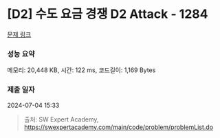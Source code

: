 # [D2] 수도 요금 경쟁 D2 Attack - 1284 

[문제 링크](https://swexpertacademy.com/main/code/problem/problemDetail.do?contestProbId=AV189xUaI8UCFAZN) 

### 성능 요약

메모리: 20,448 KB, 시간: 122 ms, 코드길이: 1,169 Bytes

### 제출 일자

2024-07-04 15:33



> 출처: SW Expert Academy, https://swexpertacademy.com/main/code/problem/problemList.do